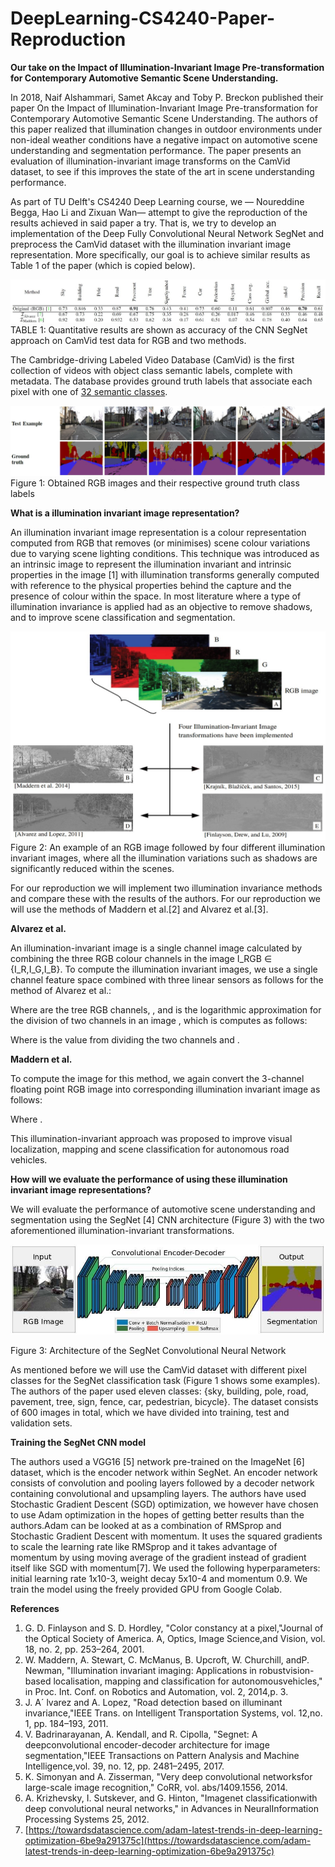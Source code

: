# DeepLearning-CS4240-Paper-Reproduction
**Our take on the Impact of Illumination-Invariant Image Pre-transformation for Contemporary Automotive Semantic Scene Understanding.**

In 2018, Naif Alshammari, Samet Akcay and Toby P. Breckon published their paper On the Impact of Illumination-Invariant Image Pre-transformation for Contemporary Automotive Semantic Scene Understanding. The authors of this paper realized that illumination changes in outdoor environments under non-ideal weather conditions have a negative impact on automotive scene understanding and segmentation performance. The paper presents an evaluation of illumination-invariant image transforms on the CamVid dataset, to see if this improves the state of the art in scene understanding performance.

As part of TU Delft&#39;s CS4240 Deep Learning course, we — Noureddine Begga, Hao Li and Zixuan Wan— attempt to give the reproduction of the results achieved in said paper a try. That is, we try to develop an implementation of the Deep Fully Convolutional Neural Network SegNet and preprocess the CamVid dataset with the illumination invariant image representation. More specifically, our goal is to achieve similar results as Table 1 of the paper (which is copied below).

![](images/table1.jpg)
TABLE 1: Quantitative results are shown as accuracy of the CNN SegNet approach on CamVid test data for RGB and two methods.

The Cambridge-driving Labeled Video Database (CamVid) is the first collection of videos with object class semantic labels, complete with metadata. The database provides ground truth labels that associate each pixel with one of [32 semantic classes](http://mi.eng.cam.ac.uk/research/projects/VideoRec/CamVid/#ClassLabels).

![](images/figure1.jpg)
Figure 1: Obtained RGB images and their respective ground truth class labels

**What is a illumination invariant image representation?**

An illumination invariant image representation is a colour representation computed from RGB that removes (or minimises) scene colour variations due to varying scene lighting conditions. This technique was introduced as an intrinsic image to represent the illumination invariant and intrinsic properties in the image [1] with illumination transforms generally computed with reference to the physical properties behind the capture and the presence of colour within the space. In most literature where a type of illumination invariance is applied had as an objective to remove shadows, and to improve scene classification and segmentation.

![](images/figure2.jpg)
Figure 2: An example of an RGB image followed by four different illumination invariant images, where all the illumination variations such as shadows are significantly reduced within the scenes.

For our reproduction we will implement two illumination invariance methods and compare these with the results of the authors. For our reproduction we will use the methods of Maddern et al.[2] and Alvarez et al.[3].

**Alvarez et al.**

An illumination-invariant image is a single channel image calculated by combining the three RGB colour channels in the image I_RGB  ∈ {I_R,I_G,I_B}. To compute the illumination invariant images, we use a single channel feature space combined with three linear sensors as follows for the method of Alvarez et al.:

Where are the tree RGB channels, , and is the logarithmic approximation for the division of two channels in an image , which is computes as follows: 

Where is the value from dividing the two channels and .

**Maddern et al.**

To compute the image for this method, we again convert the 3-channel floating point RGB image into corresponding illumination invariant image as follows:

Where .

This illumination-invariant approach was proposed to improve visual localization, mapping and scene classification for autonomous road vehicles.

**How will we evaluate the performance of using these illumination invariant image representations?**

We will evaluate the performance of automotive scene understanding and segmentation using the SegNet [4] CNN architecture (Figure 3) with the two aforementioned illumination-invariant transformations.

![](images/figure3.jpg)

Figure 3: Architecture of the SegNet Convolutional Neural Network

As mentioned before we will use the CamVid dataset with different pixel classes for the SegNet classification task (Figure 1 shows some examples). The authors of the paper used eleven classes: {sky, building, pole, road, pavement, tree, sign, fence, car, pedestrian, bicycle}. The dataset consists of 600 images in total, which we have divided into training, test and validation sets.

**Training the SegNet CNN model**

The authors used a VGG16 [5] network pre-trained on the ImageNet [6] dataset, which is the encoder network within SegNet. An encoder network consists of convolution and pooling layers followed by a decoder network containing convolutional and upsampling layers. The authors have used Stochastic Gradient Descent (SGD) optimization, we however have chosen to use Adam optimization in the hopes of getting better results than the authors.Adam can be looked at as a combination of RMSprop and Stochastic Gradient Descent with momentum. It uses the squared gradients to scale the learning rate like RMSprop and it takes advantage of momentum by using moving average of the gradient instead of gradient itself like SGD with momentum[7]. We used the following hyperparameters: initial learning rate 1x10-3, weight decay 5x10-4 and momentum 0.9. We train the model using the freely provided GPU from Google Colab.

**References**

1. G. D. Finlayson and S. D. Hordley, &quot;Color constancy at a pixel,&quot;Journal of the Optical Society of America. A, Optics, Image Science,and Vision, vol. 18, no. 2, pp. 253–264, 2001.
2. W. Maddern, A. Stewart, C. McManus, B. Upcroft, W. Churchill, andP. Newman, &quot;Illumination invariant imaging: Applications in robustvision-based localisation, mapping and classification for autonomousvehicles,&quot; in Proc. Int. Conf. on Robotics and Automation, vol. 2, 2014,p. 3.
3. J. A´ lvarez and A. Lopez, &quot;Road detection based on illuminant invariance,&quot;IEEE Trans. on Intelligent Transportation Systems, vol. 12,no. 1, pp. 184–193, 2011.
4. V. Badrinarayanan, A. Kendall, and R. Cipolla, &quot;Segnet: A deepconvolutional encoder-decoder architecture for image segmentation,&quot;IEEE Transactions on Pattern Analysis and Machine Intelligence,vol. 39, no. 12, pp. 2481–2495, 2017.
5. K. Simonyan and A. Zisserman, &quot;Very deep convolutional networksfor large-scale image recognition,&quot; CoRR, vol. abs/1409.1556, 2014.
6. A. Krizhevsky, I. Sutskever, and G. Hinton, &quot;Imagenet classificationwith deep convolutional neural networks,&quot; in Advances in NeuralInformation Processing Systems 25, 2012.
7. [https://towardsdatascience.com/adam-latest-trends-in-deep-learning-optimization-6be9a291375c](https://towardsdatascience.com/adam-latest-trends-in-deep-learning-optimization-6be9a291375c)
